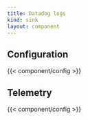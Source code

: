 ```yaml
---
title: Datadog logs
kind: sink
layout: component
---
```


## Configuration

{{< component/config >}}

## Telemetry

{{< component/config >}}
